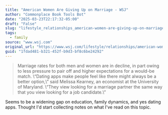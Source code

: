 ```yaml
---
title: "American Women Are Giving Up on Marriage - WSJ"
author: "Commonplace Book Tools Bot"
date: "2025-03-23T22:17:32-05:00"
draft: "False"
slug: "lifestyle_relationships_american-women-are-giving-up-on-marriage-54840971"
tags:
  - family
source: "www.wsj.com"
original_url: "https://www.wsj.com/lifestyle/relationships/american-women-are-giving-up-on-marriage-54840971?mod=djem10point"
guid: "1fdad481-b321-452f-b9d3-bf8c6be24292"
---
```


> Marriage rates for both men and women are in decline, in part owing to less pressure to pair off and higher expectations for a would-be match. \“Dating apps make people feel like there might always be a better option,\” said Melissa Kearney, an economist at the University of Maryland. \“They view looking for a marriage partner the same way that you view looking for a job candidate.\”  

Seems to be a widening gap on education, family dynamics, and yes dating apps. Thought I'd start collecting notes on what I've read on this topic.